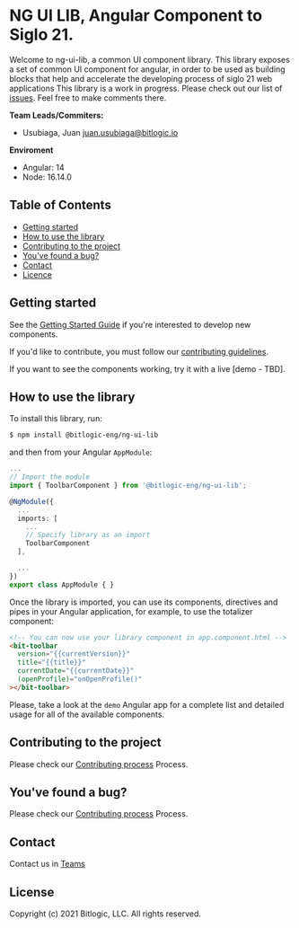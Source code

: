 # NG UI LIB, Angular Component to Siglo 21.

Welcome to ng-ui-lib, a common UI component library. This library exposes a set of common UI component for angular, in order to be used as building blocks that help and accelerate the developing process of siglo 21 web applications
This library is a work in progress. Please check out our list of
[issues](https://code.ues21.edu.ar/ui-lab/ng-ui-lib/-/issues). Feel free to make comments there.

**Team Leads/Commiters:**

- Usubiaga, Juan <juan.usubiaga@bitlogic.io>

**Enviroment**

- Angular: 14
- Node: 16.14.0

## Table of Contents

- [Getting started](#getting-started)
- [How to use the library](#how-to-use-the-library)
- [Contributing to the project](#contributing-to-the-project)
- [You've found a bug?](#youve-found-a-bug)
- [Contact](#contact)
- [Licence](#licence)

## Getting started

See the [Getting Started Guide](GETTINGSTARTED.md) if you're interested to develop new components.

If you'd like to contribute, you must follow our [contributing guidelines](CONTRIBUTING.md).

If you want to see the components working, try it with a live [demo - TBD].

## How to use the library

To install this library, run:

```bash
$ npm install @bitlogic-eng/ng-ui-lib
```

and then from your Angular `AppModule`:

```typescript
...
// Import the module
import { ToolbarComponent } from '@bitlogic-eng/ng-ui-lib';

@NgModule({
  ...
  imports: [
    ...
    // Specify library as an import
    ToolbarComponent
  ],

  ...
})
export class AppModule { }
```

Once the library is imported, you can use its components, directives and pipes in your Angular application, for example, to use the totalizer component:

```html
<!-- You can now use your library component in app.component.html -->
<bit-toolbar
  version="{{currentVersion}}"
  title="{{title}}"
  currentDate="{{currentDate}}"
  (openProfile)="onOpenProfile()"
></bit-toolbar>
```

Please, take a look at the `demo` Angular app for a complete list and detailed usage for all of the available components.

## Contributing to the project

Please check our [Contributing process](CONTRIBUTING.md) Process.

## You've found a bug?

Please check our [Contributing process](CONTRIBUTING.md) Process.

## Contact

Contact us in [Teams]()

## License

Copyright (c) 2021 Bitlogic, LLC. All rights reserved.
